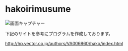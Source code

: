 # hakoirimusume

![画面キャプチャー](https://github.com/kenjinote/hakoirimusume/wiki/preview.png "画面キャプチャー")

下記のサイトを参考にプログラムを作成しております。

http://hp.vector.co.jp/authors/VA006860/hako/index.html
